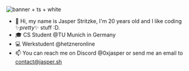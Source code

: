 ![banner + ts + white](https://user-images.githubusercontent.com/44339309/235220662-d6fc8364-a04a-45cb-b544-de6b223905f7.png)

- 👋 Hi, my name is Jasper Stritzke, I'm 20 years old and I like coding ✨*pretty*✨ stuff :D.
- 🎓 CS Student @TU Munich in Germany
- 💻 Werkstudent @hetzneronline
- 📫 You can reach me on Discord @0xjasper or send me an email to contact@jasper.sh

<!---
JasperStritzke/JasperStritzke is a ✨ special ✨ repository because its `README.md` (this file) appears on your GitHub profile.
You can click the Preview link to take a look at your changes.
--->
